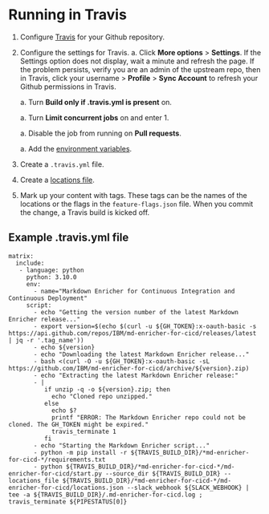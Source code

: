 

# Running in Travis

1. Configure [Travis](https://docs.travis-ci.com/user/tutorial/#to-get-started-with-travis-ci-using-github) for your Github repository.
1. Configure the settings for Travis.
    a. Click **More options** > **Settings**. If the Settings option does not display, wait a minute and refresh the page. If the problem persists, verify you are an admin of the upstream repo, then in Travis, click your username > **Profile** > **Sync Account** to refresh your Github permissions in Travis.
    
    a. Turn **Build only if .travis.yml is present** on. 

    a. Turn **Limit concurrent jobs** on and enter 1.

    a. Disable the job from running on **Pull requests**.

    a. Add the [environment variables](setup.md).
1. Create a `.travis.yml` file.
1. Create a [locations file](setup.md). 
1. Mark up your content with tags. These tags can be the names of the locations or the flags in the `feature-flags.json` file. When you commit the change, a Travis build is kicked off.

## Example .travis.yml file
```
matrix:
  include:
   - language: python
     python: 3.10.0
     env:
       - name="Markdown Enricher for Continuous Integration and Continuous Deployment"
     script:
       - echo "Getting the version number of the latest Markdown Enricher release..."
       - export version=$(echo $(curl -u ${GH_TOKEN}:x-oauth-basic -s https://api.github.com/repos/IBM/md-enricher-for-cicd/releases/latest | jq -r '.tag_name'))
       - echo ${version}
       - echo "Downloading the latest Markdown Enricher release..."
       - bash <(curl -O -u ${GH_TOKEN}:x-oauth-basic -sL https://github.com/IBM/md-enricher-for-cicd/archive/${version}.zip)
       - echo "Extracting the latest Markdown Enricher release:"
       - |
          if unzip -q -o ${version}.zip; then
            echo "Cloned repo unzipped."
          else
            echo $? 
            printf "ERROR: The Markdown Enricher repo could not be cloned. The GH_TOKEN might be expired."
            travis_terminate 1
          fi
       - echo "Starting the Markdown Enricher script..."
       - python -m pip install -r ${TRAVIS_BUILD_DIR}/*md-enricher-for-cicd-*/requirements.txt
       - python ${TRAVIS_BUILD_DIR}/*md-enricher-for-cicd-*/md-enricher-for-cicd/start.py --source_dir ${TRAVIS_BUILD_DIR} --locations_file ${TRAVIS_BUILD_DIR}/*md-enricher-for-cicd-*/md-enricher-for-cicd/locations.json --slack_webhook ${SLACK_WEBHOOK} | tee -a ${TRAVIS_BUILD_DIR}/.md-enricher-for-cicd.log ; travis_terminate ${PIPESTATUS[0]}
```


